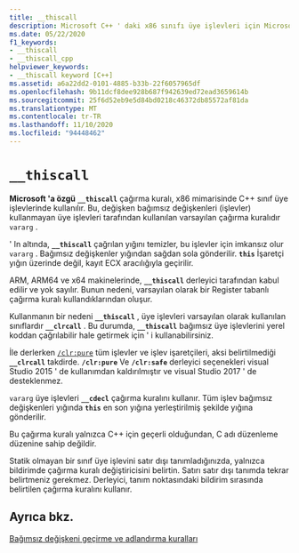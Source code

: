 ```yaml
---
title: __thiscall
description: Microsoft C++ ' daki x86 sınıfı üye işlevleri için Microsoft 'a özgü __thiscall çağırma kuralı hakkında bilgi edinin.
ms.date: 05/22/2020
f1_keywords:
- __thiscall
- __thiscall_cpp
helpviewer_keywords:
- __thiscall keyword [C++]
ms.assetid: a6a22dd2-0101-4885-b33b-22f6057965df
ms.openlocfilehash: 9b11dcf8dee928b687f942639ed72ead3659614b
ms.sourcegitcommit: 25f6d52eb9e5d84bd0218c46372db85572af81da
ms.translationtype: MT
ms.contentlocale: tr-TR
ms.lasthandoff: 11/10/2020
ms.locfileid: "94448462"
---
```

# `__thiscall`

**Microsoft 'a özgü** **`__thiscall`** çağırma kuralı, x86 mimarisinde C++ sınıf üye işlevlerinde kullanılır. Bu, değişken bağımsız değişkenleri (işlevler) kullanmayan üye işlevleri tarafından kullanılan varsayılan çağırma kuralıdır `vararg` .

' In altında, **`__thiscall`** çağrılan yığını temizler, bu işlevler için imkansız olur `vararg` . Bağımsız değişkenler yığından sağdan sola gönderilir. **`this`** İşaretçi yığın üzerinde değil, kayıt ECX aracılığıyla geçirilir.

ARM, ARM64 ve x64 makinelerinde, **`__thiscall`** derleyici tarafından kabul edilir ve yok sayılır. Bunun nedeni, varsayılan olarak bir Register tabanlı çağırma kuralı kullandıklarından oluşur.

Kullanmanın bir nedeni **`__thiscall`** , üye işlevleri varsayılan olarak kullanılan sınıflardır **`__clrcall`** . Bu durumda, **`__thiscall`** bağımsız üye işlevlerini yerel koddan çağrılabilir hale getirmek için ' i kullanabilirsiniz.

İle derlerken [`/clr:pure`](../build/reference/clr-common-language-runtime-compilation.md) tüm işlevler ve işlev işaretçileri, aksi belirtilmediği **`__clrcall`** takdirde. **`/clr:pure`** Ve **`/clr:safe`** derleyici seçenekleri visual Studio 2015 ' de kullanımdan kaldırılmıştır ve visual Studio 2017 ' de desteklenmez.

`vararg` üye işlevleri **`__cdecl`** çağırma kuralını kullanır. Tüm işlev bağımsız değişkenleri yığında **`this`** en son yığına yerleştirilmiş şekilde yığına gönderilir.

Bu çağırma kuralı yalnızca C++ için geçerli olduğundan, C adı düzenleme düzenine sahip değildir.

Statik olmayan bir sınıf üye işlevini satır dışı tanımladığınızda, yalnızca bildirimde çağırma kuralı değiştiricisini belirtin. Satırı satır dışı tanımda tekrar belirtmeniz gerekmez. Derleyici, tanım noktasındaki bildirim sırasında belirtilen çağırma kuralını kullanır.

## <a name="see-also"></a>Ayrıca bkz.

[Bağımsız değişkeni geçirme ve adlandırma kuralları](../cpp/argument-passing-and-naming-conventions.md)
